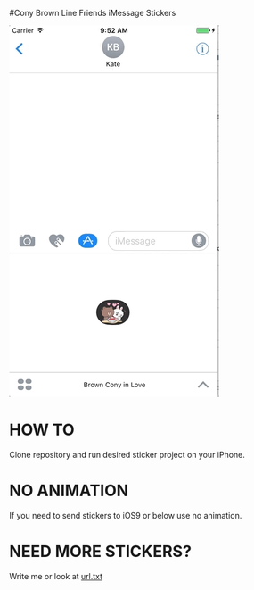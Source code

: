 #Cony Brown Line Friends iMessage Stickers

![Cony and Brown iMessage stickers](https://github.com/xhruso00/conyandbrownimessagestickers/raw/master/preview.gif "Cony and Brown iMessage stickers")

# HOW TO
Clone repository and run desired sticker project on your iPhone. 

# NO ANIMATION 
If you need to send stickers to iOS9 or below use no animation. 

# NEED MORE STICKERS?
Write me or look at [url.txt](https://raw.githubusercontent.com/xhruso00/conyandbrownimessagestickers/master/urls.txt)
